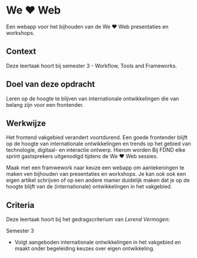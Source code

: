 
# We ♥ Web

Een webapp voor het bijhouden van de We ♥ Web presentaties en workshops. 

## Context

Deze leertaak hoort bij semester 3 - Workflow, Tools and Frameworks. 

## Doel van deze opdracht

Leren op de hoogte te blijven van internationale ontwikkelingen die van belang zijn voor een frontender.

## Werkwijze

Het frontend vakgebied verandert voortdurend. 
Een goede frontender blijft op de hoogte van internationale ontwikkelingen en trends op het gebied van technologie, digitaal- en interactie ontwerp. 
Hierom worden Bij FDND elke sprint gastsprekers uitgenodigd tijdens de We ♥ Web sessies. 

Maak met een framwework naar keuze een webapp om aantekeningen te maken ven bijhouden van presentaties en workshops. 
Je kan ook ook een eigen artikel schrijven of op een andere manier duidelijk maken dat je op de hoogte blijft van de (internationale) ontwikkelingen in het vakgebied.

## Criteria

Deze leertaak hoort bij het gedragscriterium van _Lerend Vermogen_:

Semester 3
- Volgt aangeboden internationale ontwikkelingen in het vakgebied en maakt onder begeleiding keuzes over eigen ontwikkeling.


